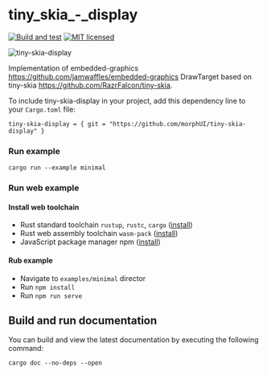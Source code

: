 # tiny_skia_-_display

[![Build and test](https://github.com/morphUI/tiny_skia_display/workflows/CI/badge.svg)](https://github.com/morphUI/tiny_skia_display/actions)
[![MIT licensed](https://img.shields.io/badge/license-MIT-blue.svg)](./LICENSE)

<img alt="tiny-skia-display" src="https://codeberg.org/flovanco/assets/raw/branch/master/raqote-display.png">

Implementation of embedded-graphics https://github.com/jamwaffles/embedded-graphics DrawTarget  based on tiny-skia https://github.com/RazrFalcon/tiny-skia.

To include tiny-skia-display in your project, add this dependency
line to your `Cargo.toml` file:

```text
tiny-skia-display = { git = "https://github.com/morphUI/tiny-skia-display" }
```

### Run example

```shell
cargo run --example minimal
```

### Run web example

#### Install web toolchain

* Rust standard toolchain `rustup`, `rustc`, `cargo` ([install](https://www.rust-lang.org/tools/install))
* Rust web assembly toolchain `wasm-pack` ([install](https://rustwasm.github.io/wasm-pack/installer/))
* JavaScript package manager npm ([install](https://www.npmjs.com/get-npm))

#### Rub example

* Navigate to `examples/minimal` director
* Run `npm install`
* Run `npm run serve`

## Build and run documentation

You can build and view the latest documentation by executing the following command:

```shell
cargo doc --no-deps --open
```